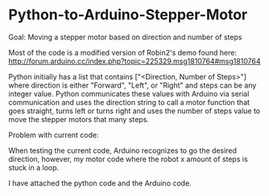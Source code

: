 # Python-to-Arduino-Stepper-Motor
Goal: Moving a stepper motor based on direction and number of steps

Most of the code is a modified version of Robin2's demo found here:
http://forum.arduino.cc/index.php?topic=225329.msg1810764#msg1810764

Python initially has a list that contains ["<Direction, Number of Steps>"]
where direction is either "Forward", "Left", or "Right" and steps can be any integer value.
Python communicates these values with Arduino via serial communication and uses
the direction string to call a motor function that goes straight, turns left or turns right
and uses the number of steps value to move the stepper motors that many steps.

Problem with current code:

When testing the current code, Arduino recognizes to go the desired direction,
however, my motor code where the robot x amount of steps is stuck in a loop.

I have attached the python code and the Arduino code. 

